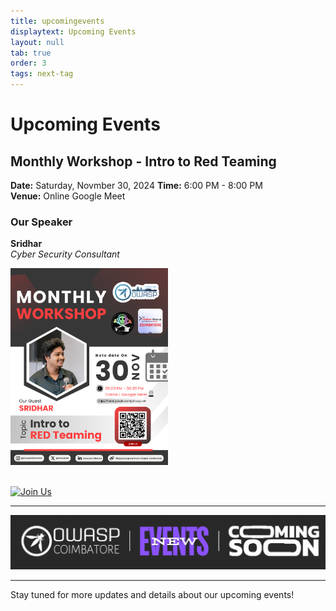 ```yaml
---
title: upcomingevents
displaytext: Upcoming Events
layout: null
tab: true
order: 3
tags: next-tag
---
```


# Upcoming Events

## Monthly Workshop - Intro to Red Teaming

**Date:** Saturday, Novmber 30, 2024
**Time:** 6:00 PM - 8:00 PM  
**Venue:** Online Google Meet  

### Our Speaker
**Sridhar**  
*Cyber Security Consultant*  

<div>
    <img src="assets/images/events/Monthly_Workshop_30_11_2024.png" alt="Event Poster" width="50%">
</div> 

<br>

[![Join Us](https://img.shields.io/badge/Join%20Us-Google%20Meet-FFEB3B?style=for-the-badge&logo=google-meet&logoColor=white&labelColor=F44336)](https://meet.google.com/gzf-qxgz-ett)

---

![Coming Soon](assets/images/coming_soon_.gif)

---

Stay tuned for more updates and details about our upcoming events!
